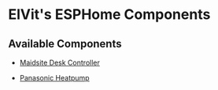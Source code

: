 # ElVit's ESPHome Components

## Available Components

* [Maidsite Desk Controller](components/maidsite_desk_controller/)

* [Panasonic Heatpump](components/panasonich_heatpump/)
